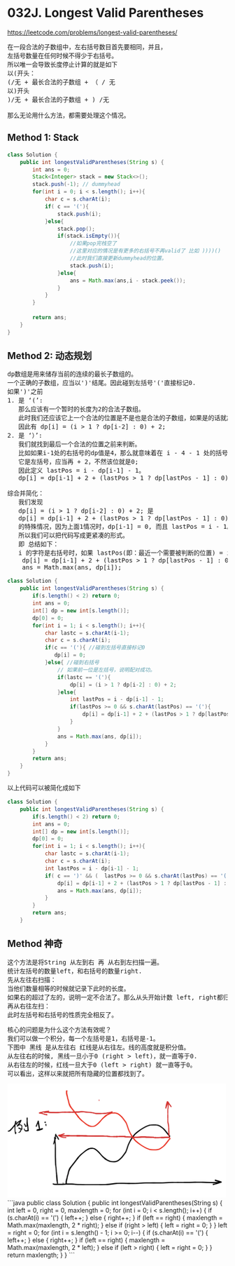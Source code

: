 # 032J. Longest Valid Parentheses
https://leetcode.com/problems/longest-valid-parentheses/

<pre>
在一段合法的子数组中，左右括号数目首先要相同，并且，
左括号数量在任何时候不得少于右括号。
所以唯一会导致长度停止计算的就是如下
以(开头：
(/无 + 最长合法的子数组 + （ / 无
以)开头
)/无 + 最长合法的子数组 + ) /无

那么无论用什么方法，都需要处理这个情况。
</pre>
## Method 1: Stack
```java
class Solution {
    public int longestValidParentheses(String s) {
        int ans = 0;
        Stack<Integer> stack = new Stack<>();
        stack.push(-1); // dummyhead
        for(int i = 0; i < s.length(); i++){
            char c = s.charAt(i);
            if( c == '('){
                stack.push(i);
            }else{
                stack.pop();
                if(stack.isEmpty()){
                    //如果pop完栈空了
                    //这里对应的情况是有更多的右括号不再valid了 比如 ))))() 
                    //此时我们直接更新dummyhead的位置。
                    stack.push(i);
                }else{
                    ans = Math.max(ans,i - stack.peek());                    
                }       
            }
        }
        
        return ans;
    }
}
```

## Method 2: 动态规划
<pre>
dp数组是用来储存当前的连续的最长子数组的。
一个正确的子数组，应当以')'结尾。因此碰到左括号'('直接标记0.
如果')'之前
1. 是 ‘(’:
   那么应该有一个暂时的长度为2的合法子数组。
   此时我们还应该它上一个合法的位置是不是也是合法的子数组，如果是的话就加2。
   因此有 dp[i] = (i > 1 ? dp[i-2] : 0) + 2;
2. 是 ‘）’:
   我们就找到最后一个合法的位置之前来判断。
   比如如果i-1处的右括号的dp值是4，那么就意味着在 i - 4 - 1 处的括号需要我们去判断，如果
   它是左括号，应当再 + 2，不然该位就是0;
   因此定义 lastPos = i - dp[i-1] - 1。
   dp[i] = dp[i-1] + 2 + (lastPos > 1 ? dp[lastPos - 1] : 0) ;

综合并简化：
   我们发现
   dp[i] = (i > 1 ? dp[i-2] : 0) + 2; 是
   dp[i] = dp[i-1] + 2 + (lastPos > 1 ? dp[lastPos - 1] : 0) ;
   的特殊情况，因为上面1情况时，dp[i-1] = 0, 而且 lastPos = i - 1。
   所以我们可以把代码写成更紧凑的形式。
   即 总结如下：
   i 的字符是右括号时，如果 lastPos(即：最近一个需要被判断的位置) = i - dp[i-1] - 1, 不为负且该位置是左括号'('时，
    dp[i] = dp[i-1] + 2 + (lastPos > 1 ? dp[lastPos - 1] : 0); 
    ans = Math.max(ans, dp[i]);  
</pre>
```java
class Solution {
    public int longestValidParentheses(String s) {
        if(s.length() < 2) return 0;
        int ans = 0;
        int[] dp = new int[s.length()];
        dp[0] = 0;
        for(int i = 1; i < s.length(); i++){
            char lastc = s.charAt(i-1);
            char c = s.charAt(i);
            if(c == '('){ //碰到左括号直接标记0
               dp[i] = 0; 
            }else{ //碰到右括号
                // 如果前一位是左括号，说明配对成功。
                if(lastc == '('){
                    dp[i] = (i > 1 ? dp[i-2] : 0) + 2;
                }else{
                    int lastPos = i - dp[i-1] - 1;
                    if(lastPos >= 0 && s.charAt(lastPos) == '('){
                        dp[i] = dp[i-1] + 2 + (lastPos > 1 ? dp[lastPos - 1] : 0) ;
                    }  
                } 
                ans = Math.max(ans, dp[i]);
            }
        }
        return ans;
    }
}
```
以上代码可以被简化成如下
```java
class Solution {
    public int longestValidParentheses(String s) {
        if(s.length() < 2) return 0;
        int ans = 0;
        int[] dp = new int[s.length()];
        dp[0] = 0;
        for(int i = 1; i < s.length(); i++){
            char lastc = s.charAt(i-1);
            char c = s.charAt(i);
            int lastPos = i - dp[i-1] - 1;
            if( c == ')' && (  lastPos >= 0 && s.charAt(lastPos) == '('  ) ){
                dp[i] = dp[i-1] + 2 + (lastPos > 1 ? dp[lastPos - 1] : 0); 
                ans = Math.max(ans, dp[i]);
            }
        }
        return ans;
    }

```

## Method 神奇
<pre>
这个方法是将String 从左到右 再 从右到左扫描一遍。
统计左括号的数量left，和右括号的数量right.
先从左往右扫描：
当他们数量相等的时候就记录下此时的长度。
如果右的超过了左的，说明一定不合法了。那么从头开始计数 left, right都归0.
再从右往左扫：
此时左括号和右括号的性质完全相反了。
</pre>

<pre>
核心的问题是为什么这个方法有效呢？
我们可以做一个积分，每一个左括号是1，右括号是-1。
下图中 黑线 是从左往右 红线是从右往左。线的高度就是积分值。
从左往右的时候, 黑线一旦小于0 (right > left)，就一直等于0.
从右往左的时候，红线一旦大于0 (left > right) 就一直等于0。
可以看出，这样以来就把所有隐藏的位置都找到了。
</pre>
<img src = "imgs/LC032A.png" width = "500" />
```java
public class Solution {
    public int longestValidParentheses(String s) {
        int left = 0, right = 0, maxlength = 0;
        for (int i = 0; i < s.length(); i++) {
            if (s.charAt(i) == '(') {
                left++;
            } else {
                right++;
            }
            if (left == right) {
                maxlength = Math.max(maxlength, 2 * right);
            } else if (right > left) {
                left = right = 0;
            }
        }
        left = right = 0;
        for (int i = s.length() - 1; i >= 0; i--) {
            if (s.charAt(i) == '(') {
                left++;
            } else {
                right++;
            }
            if (left == right) {
                maxlength = Math.max(maxlength, 2 * left);
            } else if (left > right) {
                left = right = 0;
            }
        }
        return maxlength;
    }
}
```